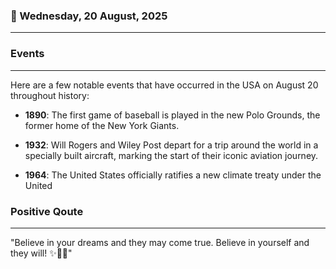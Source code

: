 ### 📅 Wednesday, 20 August, 2025
------
### Events
------
Here are a few notable events that have occurred in the USA on August 20 throughout history:

- **1890**: The first game of baseball is played in the new Polo Grounds, the former home of the New York Giants.
  
- **1932**: Will Rogers and Wiley Post depart for a trip around the world in a specially built aircraft, marking the start of their iconic aviation journey.

- **1964**: The United States officially ratifies a new climate treaty under the United
### Positive Qoute
------
"Believe in your dreams and they may come true. Believe in yourself and they will! ✨🌟🚀"
